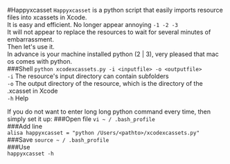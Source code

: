 #Happyxcasset
`Happyxcasset` is a python script that easily imports resource files into xcassets in Xcode.   
It is easy and efficient.
No longer appear annoying `-1 -2 -3`   
It will not appear to replace the resources to wait for several minutes of embarrassment.   
Then let's use it.   
In advance is your machine installed python (2 | 3), very pleased that mac os comes with python.   
###Shell
`python xcodexcassets.py -i <inputfile> -o <outputfile>`   
`-i` The resource's input directory can contain subfolders   
`-o` The output directory of the resource, which is the directory of the .xcasset in Xcode   
`-h` Help

If you do not want to enter long long python command every time, then simply set it up:
###Open file
`vi ~ / .bash_profile`   
###Add line    
`alisa happyxcasset = "python /Users/<pathto>/xcodexcassets.py"` 
###Save
`source ~ / .bash_profile`     
###Use   
`happyxcasset -h`   